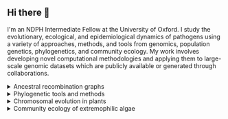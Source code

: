 ## Hi there 👋

I'm an NDPH Intermediate Fellow at the University of Oxford. I study the evolutionary, ecological, and epidemiological dynamics of pathogens using a variety of approaches, methods, and tools from genomics, population genetics, phylogenetics, and community ecology. My work involves developing novel computational methodologies and applying them to large-scale genomic datasets which are publicly available or generated through collaborations.

<details>
<summary>Ancestral recombination graphs</summary>
<br>
Zhan et al. 2023. Towards Pandemic-Scale Ancestral Recombination Graphs of SARS-CoV-2. (bioRxiv)[https://www.biorxiv.org/content/10.1101/2023.06.08.544212v1.abstract]
</details>

<details>
<summary>Phylogenetic tools and methods</summary>
<br>
TODO
</details>

<details>
<summary>Chromosomal evolution in plants</summary>
<br>
TODO
</details>

<details>
<summary>Community ecology of extremophilic algae</summary>
<br>
Zhan et al. 2022. Geographic distance, sedimentation, and substrate shape cryptic crustose coralline algal assemblages in the world’s largest subtropical intertidal algal reef. (Mol Ecol.)[https://onlinelibrary.wiley.com/doi/abs/10.1111/mec.16455].
Hsieh*, Zhan*, Liao* et al. 2018. The effects of contemporary selection and dispersal limitation on the community assembly of acidophilic microalgae. (J Phycol)[https://onlinelibrary.wiley.com/doi/abs/10.1111/jpy.12771].
</details>

<!--
**szhan/szhan** is a ✨ _special_ ✨ repository because its `README.md` (this file) appears on your GitHub profile.

Here are some ideas to get you started:

- 🔭 I’m currently working on ...
- 🌱 I’m currently learning ...
- 👯 I’m looking to collaborate on ...
- 🤔 I’m looking for help with ...
- 💬 Ask me about ...
- 📫 How to reach me: ...
- 😄 Pronouns: ...
- ⚡ Fun fact: ...
-->
